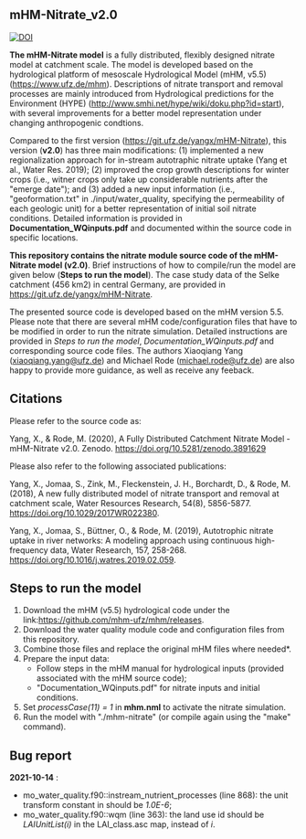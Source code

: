 ## mHM-Nitrate_v2.0 ## 
[![DOI](https://zenodo.org/badge/246350042.svg)](https://zenodo.org/badge/latestdoi/246350042)

**The mHM-Nitrate model** is a fully distributed, flexibly designed nitrate model at catchment scale. The model is developed based on the hydrological platform of mesoscale Hydrological Model (mHM, v5.5) (https://www.ufz.de/mhm). Descriptions of nitrate transport and removal processes are mainly introduced from Hydrological predictions for the Environment (HYPE) (http://www.smhi.net/hype/wiki/doku.php?id=start), with several improvements for a better model representation under changing anthropogenic condtions.

Compared to the first version (https://git.ufz.de/yangx/mHM-Nitrate), this version (**v2.0**) has three main modifications: (1) implemented a new regionalization approach for in-stream autotraphic nitrate uptake (Yang et al., Water Res. 2019); (2) improved the crop growth descriptions for winter crops (i.e., witner crops only take up considerable nutrients after the "emerge date"); and (3) added a new input information (i.e., "geoformation.txt" in ./input/water_quality, specifying the permeability of each geologic unit) for a better representation of initial soil nitrate conditions. Detailed information is provided in **Documentation_WQinputs.pdf** and documented within the source code in specific locations.

**This repository contains the nitrate module source code of the mHM-Nitrate model (v2.0)**. Brief instructions of how to compile/run the model are given below (**Steps to run the model**). The case study data of the Selke catchment (456 km2) in central Germany, are provided in https://git.ufz.de/yangx/mHM-Nitrate. 

The presented source code is developed based on the mHM version 5.5. Please note that there are several mHM code/configuration files that have to be modified in order to run the nitrate simulation. Detailed instructions are provided in *Steps to run the model*, *Documentation_WQinputs.pdf* and corresponding source code files. The authors Xiaoqiang Yang (xiaoqiang.yang@ufz.de) and Michael Rode (michael.rode@ufz.de) are also happy to provide more guidance, as well as receive any feeback.

## Citations ##
Please refer to the source code as:

Yang, X., & Rode, M. (2020), A Fully Distributed Catchment Nitrate Model - mHM-Nitrate v2.0. Zenodo. https://doi.org/10.5281/zenodo.3891629

Please also refer to the following associated publications:

Yang, X., Jomaa, S., Zink, M., Fleckenstein, J. H., Borchardt, D., & Rode, M. (2018), A new fully distributed model of nitrate transport and removal at catchment scale, Water Resources Research, 54(8), 5856-5877. https://doi.org/10.1029/2017WR022380.

Yang, X., Jomaa, S., Büttner, O., & Rode, M. (2019), Autotrophic nitrate uptake in river networks: A modeling approach using continuous high-frequency data, Water Research, 157, 258-268. https://doi.org/10.1016/j.watres.2019.02.059.

## Steps to run the model ##
1. Download the mHM (v5.5) hydrological code under the link:https://github.com/mhm-ufz/mhm/releases. 
2. Download the water quality module code and configuration files from this repository.
3. Combine those files and replace the original mHM files where needed*.
4. Prepare the input data:
   - Follow steps in the mHM manual for hydrological inputs (provided associated with the mHM source code);
   - "Documentation_WQinputs.pdf" for nitrate inputs and initial conditions.
5. Set *processCase(11) = 1* in **mhm.nml** to activate the nitrate simulation.
6. Run the model with "./mhm-nitrate" (or compile again using the "make" command).

## Bug report ##
**2021-10-14** : 
  - mo_water_quality.f90::instream_nutrient_processes (line 868): the unit transform constant in should be *1.0E-6*;
  - mo_water_quality.f90::wqm (line 363): the land use id should be *LAIUnitList(i)* in the LAI_class.asc map, instead of *i*.
